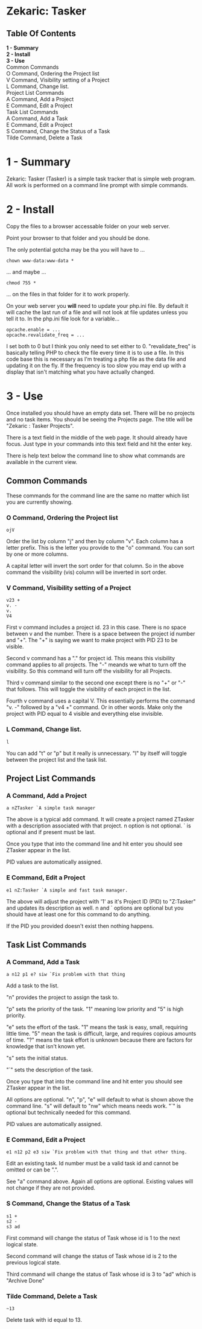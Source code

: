 
# Zekaric: Tasker

## Table Of Contents
**1 - Summary**<br />
**2 - Install**<br />
**3 - Use**<br />
 Common Commands<br />
  O Command, Ordering the Project list<br />
  V Command, Visibility setting of a Project<br />
  L Command, Change list.<br />
 Project List Commands<br />
  A Command, Add a Project<br />
  E Command, Edit a Project<br />
 Task List Commands<br />
  A Command, Add a Task<br />
  E Command, Edit a Project<br />
  S Command, Change the Status of a Task<br />
  Tilde Command, Delete a Task<br />

# 1 - Summary

Zekaric: Tasker (Tasker) is a simple task tracker that is simple web program.  All work is performed on a command line prompt with simple commands.

# 2 - Install

Copy the files to a browser accessable folder on your web server.

Point your browser to that folder and you should be done.

The only potential gotcha may be tha you will have to ...

```
chown www-data:www-data *
```

... and maybe ...

```
chmod 755 *
```

... on the files in that folder for it to work properly.

On your web server you **will** need to update your php.ini file.  By default it will cache the last run of a file and will not look at file updates unless you tell it to.  In the php.ini file look for a variable...

```
opcache.enable = ...
opcache.revalidate_freq = ...
```

I set both to 0 but I think you only need to set either to 0.  "revalidate_freq" is basically telling PHP to check the file every time it is to use a file.  In this code base this is necessary as I'm treating a php file as the data file and updating it on the fly.  If the frequency is too slow you may end up with a display that isn't matching what you have actually changed.

# 3 - Use

Once installed you should have an empty data set.  There will be no projects and no task items.  You should be seeing the Projects page.  The title will be "Zekaric : Tasker Projects".

There is a text field in the middle of the web page.  It should already have focus.  Just type in your commands into this text field and hit the enter key.

There is help text below the command line to show what commands are available in the current view.

## Common Commands

These commands for the command line are the same no matter which list you are currently showing.

### O Command, Ordering the Project list

```
ojV
```

Order the list by column "j" and then by column "v".  Each column has a letter prefix.  This is the letter you provide to the "o" command.  You can sort by one or more columns.

A capital letter will invert the sort order for that column.  So in the above command the visibility (vis) column will be inverted in sort order.

### V Command, Visibility setting of a Project

```
v23 +
v. -
v.
V4
```

First v command includes a project id.  23 in this case.  There is no space between v and the number.  There is a space between the project id number and "+".  The "+" is saying we want to make project with PID 23 to be visible.

Second v command has a "." for project id.  This means this visibility command applies to all projects.  The "-" meands we what to turn off the visibility.  So this command will turn off the visibility for all Projects.

Third v command similar to the second one except there is no "+" or "-" that follows.  This will toggle the visibility of each project in the list.

Fourth v command uses a capital V.  This essentially performs the command "v. -" followed by a "v4 +" command.  Or in other words.  Make only the project with PID equal to 4 visible and everything else invisible.

### L Command, Change list.

```
l
```

You can add "t" or "p" but it really is unnecessary.  "l" by itself will toggle between the project list and the task list.

## Project List Commands

### A Command, Add a Project

```
a nZTasker `A simple task manager
```

The above is a typical add command.  It will create a project named ZTasker with a description associated with that project.  n option is not optional.  ` is optional and if present must be last.

Once you type that into the command line and hit enter you should see ZTasker appear in the list.

PID values are automatically assigned.

### E Command, Edit a Project

```
e1 nZ:Tasker `A simple and fast task manager.
```

The above will adjust the project with '1' as it's Project ID (PID) to "Z:Tasker" and updates its description as well.  n and ` options are optional but you should have at least one for this command to do anything.

If the PID you provided doesn't exist then nothing happens.

## Task List Commands

### A Command, Add a Task

```
a n12 p1 e? siw `Fix problem with that thing
```

Add a task to the list.

"n" provides the project to assign the task to.

"p" sets the priority of the task.  "1" meaning low priority and "5" is high priority.

"e" sets the effort of the task.  "1" means the task is easy, small, requiring little time.  "5" mean the task is difficult, large, and requires copious amounts of time.  "?" means the task effort is unknown because there are factors for knowledge that isn't known yet.

"s" sets the initial status.

"`" sets the description of the task.

Once you type that into the command line and hit enter you should see ZTasker appear in the list.

All options are optional.  "n", "p", "e" will default to what is shown above the command line.  "s" will default to "nw" which means needs work.  "`" is optional but technically needed for this command.

PID values are automatically assigned.

### E Command, Edit a Project

```
e1 n12 p2 e3 siw `Fix problem with that thing and that other thing.
```

Edit an existing task.  Id number must be a valid task id and cannot be omitted or can be ".".

See "a" command above.  Again all options are optional.  Existing values will not change if they are not provided.

### S Command, Change the Status of a Task

```
s1 +
s2 -
s3 ad
```

First command will change the status of Task whose id is 1 to the next logical state.

Second command will change the status of Task whose id is 2 to the previous logical state.

Third command will change the status of Task whose id is 3 to "ad" which is "Archive Done"

### Tilde Command, Delete a Task

```
~13
```

Delete task with id equal to 13.
